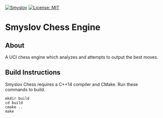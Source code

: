 [![Smyslov](https://github.com/saifs27/smyslov-chess/actions/workflows/smyslov.yml/badge.svg)](https://github.com/saifs27/smyslov-chess/actions/workflows/smyslov.yml)
[![License: MIT](https://img.shields.io/badge/License-MIT-yellow.svg)](https://opensource.org/licenses/MIT)



# Smyslov Chess Engine

## About
A UCI chess engine which analyzes and attempts to output the best moves.

## Build Instructions

Smyslov Chess requires a C++14 compiler and CMake. Run these commands to build.

```
mkdir build
cd build
cmake ..
make
```
